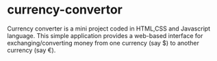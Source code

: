 # currency-convertor
Currency converter  is a mini project coded in HTML,CSS and Javascript  language. This simple application provides a web-based interface for exchanging/converting money from one currency (say $) to another currency (say €).
